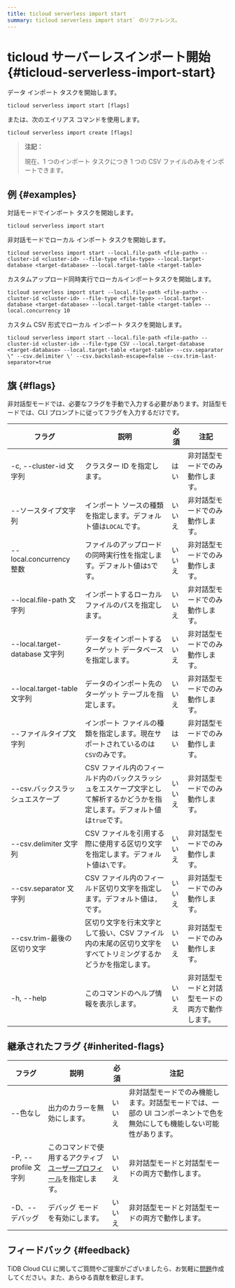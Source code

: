 ```yaml
---
title: ticloud serverless import start
summary: ticloud serverless import start` のリファレンス。
---
```


# ticloud サーバーレスインポート開始 {#ticloud-serverless-import-start}

データ インポート タスクを開始します。

```shell
ticloud serverless import start [flags]
```

または、次のエイリアス コマンドを使用します。

```shell
ticloud serverless import create [flags]
```

> **注記：**
>
> 現在、1 つのインポート タスクにつき 1 つの CSV ファイルのみをインポートできます。

## 例 {#examples}

対話モードでインポート タスクを開始します。

```shell
ticloud serverless import start
```

非対話モードでローカル インポート タスクを開始します。

```shell
ticloud serverless import start --local.file-path <file-path> --cluster-id <cluster-id> --file-type <file-type> --local.target-database <target-database> --local.target-table <target-table>
```

カスタムアップロード同時実行でローカルインポートタスクを開始します。

```shell
ticloud serverless import start --local.file-path <file-path> --cluster-id <cluster-id> --file-type <file-type> --local.target-database <target-database> --local.target-table <target-table> --local.concurrency 10
```

カスタム CSV 形式でローカル インポート タスクを開始します。

```shell
ticloud serverless import start --local.file-path <file-path> --cluster-id <cluster-id> --file-type CSV --local.target-database <target-database> --local.target-table <target-table> --csv.separator \" --csv.delimiter \' --csv.backslash-escape=false --csv.trim-last-separator=true
```

## 旗 {#flags}

非対話型モードでは、必要なフラグを手動で入力する必要があります。対話型モードでは、CLI プロンプトに従ってフラグを入力するだけです。

| フラグ                         | 説明                                                                  | 必須  | 注記                       |
| --------------------------- | ------------------------------------------------------------------- | --- | ------------------------ |
| -c, --cluster-id 文字列        | クラスター ID を指定します。                                                    | はい  | 非対話型モードでのみ動作します。         |
| --ソースタイプ文字列                 | インポート ソースの種類を指定します。デフォルト値は`LOCAL`です。                                | いいえ | 非対話型モードでのみ動作します。         |
| --local.concurrency 整数      | ファイルのアップロードの同時実行性を指定します。デフォルト値は`5`です。                               | いいえ | 非対話型モードでのみ動作します。         |
| --local.file-path 文字列       | インポートするローカル ファイルのパスを指定します。                                          | いいえ | 非対話型モードでのみ動作します。         |
| --local.target-database 文字列 | データをインポートするターゲット データベースを指定します。                                      | いいえ | 非対話型モードでのみ動作します。         |
| --local.target-table 文字列    | データのインポート先のターゲット テーブルを指定します。                                        | いいえ | 非対話型モードでのみ動作します。         |
| --ファイルタイプ文字列                | インポート ファイルの種類を指定します。現在サポートされているのは`CSV`のみです。                         | はい  | 非対話型モードでのみ動作します。         |
| --csv.バックスラッシュエスケープ         | CSV ファイル内のフィールド内のバックスラッシュをエスケープ文字として解析するかどうかを指定します。デフォルト値は`true`です。 | いいえ | 非対話型モードでのみ動作します。         |
| --csv.delimiter 文字列         | CSV ファイルを引用する際に使用する区切り文字を指定します。デフォルト値は`\`です。                        | いいえ | 非対話型モードでのみ動作します。         |
| --csv.separator 文字列         | CSV ファイル内のフィールド区切り文字を指定します。デフォルト値は`,`です。                            | いいえ | 非対話型モードでのみ動作します。         |
| --csv.trim-最後の区切り文字         | 区切り文字を行末文字として扱い、CSV ファイル内の末尾の区切り文字をすべてトリミングするかどうかを指定します。            | いいえ | 非対話型モードでのみ動作します。         |
| -h, --help                  | このコマンドのヘルプ情報を表示します。                                                 | いいえ | 非対話型モードと対話型モードの両方で動作します。 |

## 継承されたフラグ {#inherited-flags}

| フラグ               | 説明                                                                             | 必須  | 注記                                                             |
| ----------------- | ------------------------------------------------------------------------------ | --- | -------------------------------------------------------------- |
| --色なし             | 出力のカラーを無効にします。                                                                 | いいえ | 非対話型モードでのみ機能します。対話型モードでは、一部の UI コンポーネントで色を無効にしても機能しない可能性があります。 |
| -P, --profile 文字列 | このコマンドで使用するアクティブ[ユーザープロフィール](/tidb-cloud/cli-reference.md#user-profile)を指定します。 | いいえ | 非対話型モードと対話型モードの両方で動作します。                                       |
| -D、--デバッグ         | デバッグ モードを有効にします。                                                               | いいえ | 非対話型モードと対話型モードの両方で動作します。                                       |

## フィードバック {#feedback}

TiDB Cloud CLI に関してご質問やご提案がございましたら、お気軽に[問題](https://github.com/tidbcloud/tidbcloud-cli/issues/new/choose)作成してください。また、あらゆる貢献を歓迎します。
